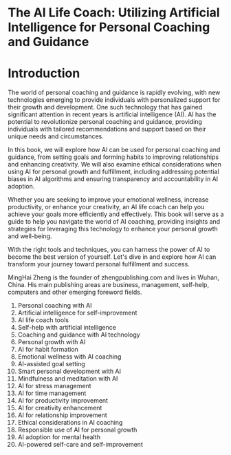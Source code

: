 # The AI Life Coach: Utilizing Artificial Intelligence for Personal Coaching and Guidance

# Introduction

The world of personal coaching and guidance is rapidly evolving, with new technologies emerging to provide individuals with personalized support for their growth and development. One such technology that has gained significant attention in recent years is artificial intelligence (AI). AI has the potential to revolutionize personal coaching and guidance, providing individuals with tailored recommendations and support based on their unique needs and circumstances.

In this book, we will explore how AI can be used for personal coaching and guidance, from setting goals and forming habits to improving relationships and enhancing creativity. We will also examine ethical considerations when using AI for personal growth and fulfillment, including addressing potential biases in AI algorithms and ensuring transparency and accountability in AI adoption.

Whether you are seeking to improve your emotional wellness, increase productivity, or enhance your creativity, an AI life coach can help you achieve your goals more efficiently and effectively. This book will serve as a guide to help you navigate the world of AI coaching, providing insights and strategies for leveraging this technology to enhance your personal growth and well-being.

With the right tools and techniques, you can harness the power of AI to become the best version of yourself. Let's dive in and explore how AI can transform your journey toward personal fulfillment and success.

MingHai Zheng is the founder of zhengpublishing.com and lives in Wuhan, China. His main publishing areas are business, management, self-help, computers and other emerging foreword fields.



1. Personal coaching with AI
2. Artificial intelligence for self-improvement
3. AI life coach tools
4. Self-help with artificial intelligence
5. Coaching and guidance with AI technology
6. Personal growth with AI
7. AI for habit formation
8. Emotional wellness with AI coaching
9. AI-assisted goal setting
10. Smart personal development with AI
11. Mindfulness and meditation with AI
12. AI for stress management
13. AI for time management
14. AI for productivity improvement
15. AI for creativity enhancement
16. AI for relationship improvement
17. Ethical considerations in AI coaching
18. Responsible use of AI for personal growth
19. AI adoption for mental health
20. AI-powered self-care and self-improvement

